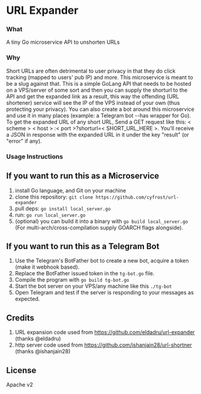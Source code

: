 # URL Expander

### What
A tiny Go microservice API to unshorten URLs

### Why
Short URLs are often detrimental to user privacy in that they do click tracking (mapped to users' pub IP) and more. This microservice is meant to be a slug against that. This is a simple GoLang API that needs to be hosted on a VPS/server of some sort and then you can supply the shorturl to the API and get the expanded link as a result, this way the offending (URL shortener) service will see the IP of the VPS instead of your own (thus protecting your privacy). You can also create a bot around this microservice and use it in many places (example: a Telegram bot --has wrapper for Go). To get the expanded URL of any short URL, Send a GET request like this: < scheme > < host > :< port >?shorturl=< SHORT_URL_HERE >. You'll receive a JSON in response with the expanded URL in it under the key "result" (or "error" if any).

### Usage Instructions

## If you want to run this as a Microservice

1. install Go language, and Git on your machine
2. clone this repository: `git clone https://github.com/cyfrost/url-expander`
3. pull deps: `go install local_server.go`
4. run: `go run local_server.go`
5. (optional) you can build it into a binary with `go build local_server.go` (For multi-arch/cross-compilation supply GOARCH flags alongside).

## If you want to run this as a Telegram Bot

1. Use the Telegram's BotFather bot to create a new bot, acquire a token (make it webhook based).
2. Replace the BotFather issued token in the `tg-bot.go` file.
3. Compile the program with `go build tg-bot.go`
4. Start the bot server on your VPS/any machine like this `./tg-bot`
5. Open Telegram and test if the server is responding to your messages as expected.

## Credits

1. URL expansion code used from https://github.com/eldadru/url-expander (thanks @eldadru)
2. http server code used from https://github.com/ishanjain28/url-shortner (thanks @ishanjain28)


## License

Apache v2
